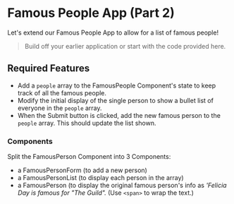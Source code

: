 # Famous People App (Part 2)

Let's extend our Famous People App to allow for a list of famous people!

> Build off your earlier application or start with the code provided here.

## Required Features

- Add a `people` array to the FamousPeople Component's state to keep track of all the famous people.
- Modify the initial display of the single person to show a bullet list of everyone in the `people` array.
- When the Submit button is clicked, add the new famous person to the `people` array. This should update the list shown.

### Components
Split the FamousPerson Component into 3 Components:
  - a FamousPersonForm (to add a new person)
  - a FamousPersonList (to display each person in the array)
  - a FamousPerson (to display the original famous person's info as *'Felicia Day is famous for "The Guild".* (Use `<span>` to wrap the text.)

